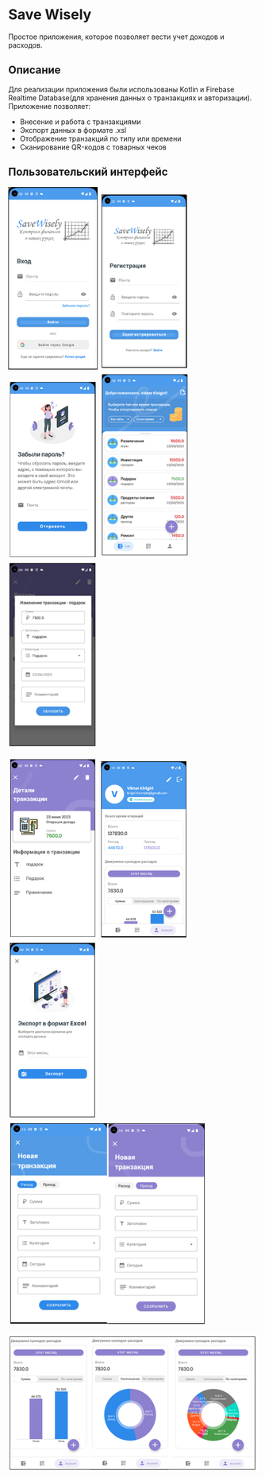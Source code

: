 # Save Wisely
Простое приложения, которое позволяет вести учет доходов и расходов.

## Описание
Для реализации приложения были использованы Kotlin и Firebase Realtime Database(для хранения данных о транзакциях и авторизации).
Приложение позволяет:
* Внесение и работа с транзакциями
* Экспорт данных в формате .xsl
* Отображение транзакций по типу или времени
* Сканирование QR-кодов с товарных чеков

## Пользовательский интерфейс
<p float="left">
 <img src="img/Sign_In.png" width=180>
 <img src="img/Sign_Up.png" width=180>
 <img src="img/Forgot.png" width=180>
 <img src="img/Transaction_List.png" width=180>
 <img src="img/Transaction_detail_change.png" width=180>
</p>
<p float="left">
 <img src="img/Transaction_detail.png" width=180>
 <img src="img/Account.png" width=180>
 <img src="img/Export.png" width=180>
	<img src="img/Transaction_insert.png" width=400>
</p>
<img src="img/Diagrams.png" width=600>
